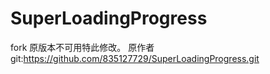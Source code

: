 # SuperLoadingProgress
fork 原版本不可用特此修改。
原作者git:https://github.com/835127729/SuperLoadingProgress.git
